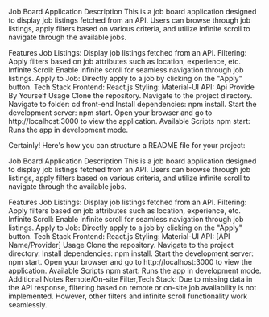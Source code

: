 Job Board Application
Description
This is a job board application designed to display job listings fetched from an API. Users can browse through job listings, apply filters based on various criteria, and utilize infinite scroll to navigate through the available jobs.

Features
Job Listings: Display job listings fetched from an API.
Filtering: Apply filters based on job attributes such as location, experience, etc.
Infinite Scroll: Enable infinite scroll for seamless navigation through job listings.
Apply to Job: Directly apply to a job by clicking on the "Apply" button.
Tech Stack
Frontend: React.js
Styling: Material-UI
API: Api Provide By Yourself
Usage
Clone the repository.
Navigate to the project directory.
Navigate to folder: cd front-end
Install dependencies: npm install.
Start the development server: npm start.
Open your browser and go to http://localhost:3000 to view the application.
Available Scripts
npm start: Runs the app in development mode.

Certainly! Here's how you can structure a README file for your project:

Job Board Application
Description
This is a job board application designed to display job listings fetched from an API. Users can browse through job listings, apply filters based on various criteria, and utilize infinite scroll to navigate through the available jobs.

Features
Job Listings: Display job listings fetched from an API.
Filtering: Apply filters based on job attributes such as location, experience, etc.
Infinite Scroll: Enable infinite scroll for seamless navigation through job listings.
Apply to Job: Directly apply to a job by clicking on the "Apply" button.
Tech Stack
Frontend: React.js
Styling: Material-UI
API: [API Name/Provider]
Usage
Clone the repository.
Navigate to the project directory.
Install dependencies: npm install.
Start the development server: npm start.
Open your browser and go to http://localhost:3000 to view the application.
Available Scripts
npm start: Runs the app in development mode.
Additional Notes
Remote/On-site Filter,Tech Stack: Due to missing data in the API response, filtering based on remote or on-site job availability is not implemented. However, other filters and infinite scroll functionality work seamlessly.